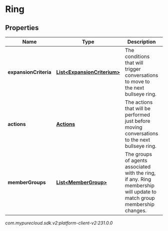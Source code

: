 # Ring


## Properties

| Name | Type | Description | Notes |
| ------------ | ------------- | ------------- | ------------- |
| **expansionCriteria** | [**List&lt;ExpansionCriterium&gt;**](ExpansionCriterium) | The conditions that will trigger conversations to move to the next bullseye ring. |  [optional] |
| **actions** | [**Actions**](Actions) | The actions that will be performed just before moving conversations to the next bullseye ring. |  [optional] |
| **memberGroups** | [**List&lt;MemberGroup&gt;**](MemberGroup) | The groups of agents associated with the ring, if any.  Ring membership will update to match group membership changes. |  [optional] |




_com.mypurecloud.sdk.v2:platform-client-v2:231.0.0_

